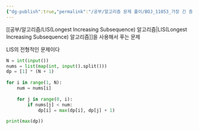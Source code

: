 ```yaml
---
{"dg-publish":true,"permalink":"/공부/알고리즘 문제 풀이/BOJ_11053_가장 긴 증가하는 부분 수열/","dgPassFrontmatter":true}
---
```



[[공부/알고리즘/LIS(Longest Increasing Subsequence) 알고리즘\|LIS(Longest Increasing Subsequence) 알고리즘]]을 사용해서 푸는 문제

LIS의 전형적인 문제이다

```python
N = int(input())  
nums = list(map(int, input().split()))  
dp = [1] * (N + 1)  
  
for i in range(1, N):  
    num = nums[i]  
  
    for j in range(0, i):  
        if nums[j] < num:  
            dp[i] = max(dp[i], dp[j] + 1)  
  
print(max(dp))
```